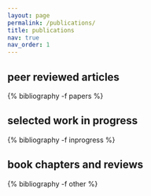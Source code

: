 ```yaml
---
layout: page
permalink: /publications/
title: publications
nav: true
nav_order: 1
---
```


<div class="publications">

 <h2 class="pubyear">peer reviewed articles</h2>
{% bibliography -f papers %} 

<!--- <h2 class="pubyear">working papers</h2>
{% bibliography -f wp %} --->

<h2 class="pubyear">selected work in progress</h2>
{% bibliography -f inprogress %}

<h2 class="pubyear">book chapters and reviews</h2>
{% bibliography -f other %}


</div>
